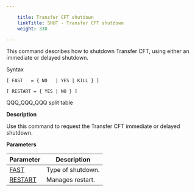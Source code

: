 ```yaml
---

    title: Transfer CFT shutdown
    linkTitle: SHUT - Transfer CFT shutdown
    weight: 330

---
```

<span id="About_the_SHUT_Command"></span>This command describes how to shutdown
Transfer CFT, using either an immediate or delayed shutdown.

Syntax

`[ FAST   = { NO   | YES | KILL } ]`

`[ RESTART = { YES | NO } ]`

QQQ\_QQQ\_QQQ split table

**Description**

Use this command to request the Transfer CFT immediate
or delayed shutdown.

**Parameters**


| Parameter  | Description  |
| --- | --- |
| <a href="../../../c_intro_userinterfaces/command_summary/parameter_intro/fast">FAST</a>  | Type of shutdown. |
| <a href="../../../c_intro_userinterfaces/command_summary/parameter_intro/restart">RESTART</a>  | Manages restart.  |

